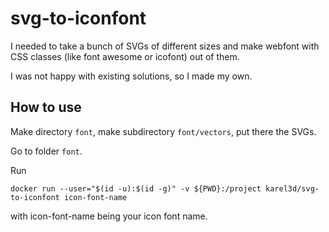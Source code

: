 # svg-to-iconfont

I needed to take a bunch of SVGs of different sizes and make webfont with CSS classes (like font awesome or icofont) out of them.

I was not happy with existing solutions, so I made my own.

## How to use

Make directory `font`, make  subdirectory `font/vectors`, put there the SVGs.

Go to folder `font`.

Run

```
docker run --user="$(id -u):$(id -g)" -v ${PWD}:/project karel3d/svg-to-iconfont icon-font-name
```

with icon-font-name being your icon font name.

